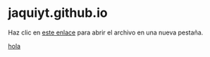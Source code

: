 # jaquiyt.github.io
  <p>
        Haz clic en <a href="Feliz_halloween.html" target="_blank">este enlace</a> para abrir el archivo en una nueva pestaña.
    </p>
<a href="https://www.google.com/search?q=hola&rlz=1C1UEAD_esES1035ES1035&oq=hola&gs_lcrp=EgZjaHJvbWUyBggAEEUYOTIGCAEQRRg70gEIMTE0NGowajeoAgCwAgA&sourceid=chrome&ie=UTF-8"  target="_blank" > hola</a>
